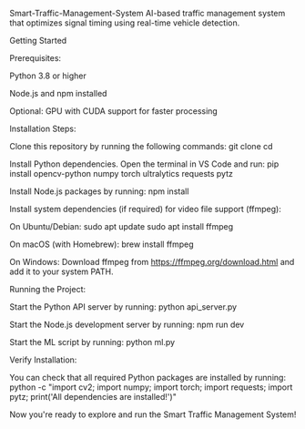 Smart-Traffic-Management-System
AI-based traffic management system that optimizes signal timing using real-time vehicle detection.

Getting Started

Prerequisites:

Python 3.8 or higher

Node.js and npm installed

Optional: GPU with CUDA support for faster processing

Installation Steps:

Clone this repository by running the following commands:
git clone <repository-url>
cd <repository-folder>

Install Python dependencies. Open the terminal in VS Code and run:
pip install opencv-python numpy torch ultralytics requests pytz

Install Node.js packages by running:
npm install

Install system dependencies (if required) for video file support (ffmpeg):

On Ubuntu/Debian:
sudo apt update
sudo apt install ffmpeg

On macOS (with Homebrew):
brew install ffmpeg

On Windows:
Download ffmpeg from https://ffmpeg.org/download.html
 and add it to your system PATH.

Running the Project:

Start the Python API server by running:
python api_server.py

Start the Node.js development server by running:
npm run dev

Start the ML script by running:
python ml.py

Verify Installation:

You can check that all required Python packages are installed by running:
python -c "import cv2; import numpy; import torch; import requests; import pytz; print('All dependencies are installed!')"

Now you're ready to explore and run the Smart Traffic Management System!
